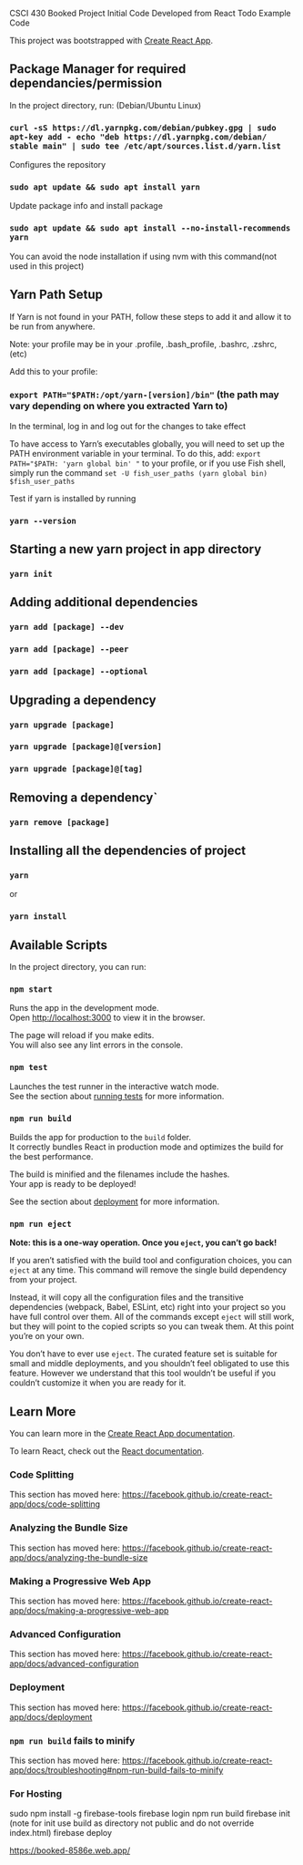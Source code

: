 CSCI 430 Booked Project Initial Code Developed from React Todo Example Code

This project was bootstrapped with [Create React App](https://github.com/facebook/create-react-app).

## Package Manager for required dependancies/permission

In the project directory, run: (Debian/Ubuntu Linux)

### `curl -sS https://dl.yarnpkg.com/debian/pubkey.gpg | sudo apt-key add - echo "deb https://dl.yarnpkg.com/debian/ stable main" | sudo tee /etc/apt/sources.list.d/yarn.list`

Configures the repository

### `sudo apt update && sudo apt install yarn`

Update package info and install package

### `sudo apt update && sudo apt install --no-install-recommends yarn`

You can avoid the node installation if using nvm with this command(not used in this project)


## Yarn Path Setup

If Yarn is not found in your PATH, follow these steps to add it and allow it to be run from anywhere.

Note: your profile may be in your .profile, .bash_profile, .bashrc, .zshrc, (etc)

Add this to your profile:

### `export PATH="$PATH:/opt/yarn-[version]/bin"` (the path may vary depending on where you extracted Yarn to)

In the terminal, log in and log out for the changes to take effect

To have access to Yarn’s executables globally, you will need to set up the PATH environment variable in your terminal. To do this, add: `export PATH="$PATH: 'yarn global bin' "` to your profile, or if you use Fish shell, simply run the command `set -U fish_user_paths (yarn global bin) $fish_user_paths`

Test if yarn is installed by running 

### `yarn --version`

## Starting a new yarn project in app directory

### `yarn init`

## Adding additional dependencies

### `yarn add [package] --dev` 
### `yarn add [package] --peer`
### `yarn add [package] --optional`

## Upgrading a dependency

### `yarn upgrade [package]`
### `yarn upgrade [package]@[version]`
### `yarn upgrade [package]@[tag]`

## Removing a dependency`

### `yarn remove [package]`

## Installing all the dependencies of project

### `yarn`

or

### `yarn install`

## Available Scripts

In the project directory, you can run:

### `npm start`

Runs the app in the development mode.<br />
Open [http://localhost:3000](http://localhost:3000) to view it in the browser.

The page will reload if you make edits.<br />
You will also see any lint errors in the console.

### `npm test`

Launches the test runner in the interactive watch mode.<br />
See the section about [running tests](https://facebook.github.io/create-react-app/docs/running-tests) for more information.

### `npm run build`

Builds the app for production to the `build` folder.<br />
It correctly bundles React in production mode and optimizes the build for the best performance.

The build is minified and the filenames include the hashes.<br />
Your app is ready to be deployed!

See the section about [deployment](https://facebook.github.io/create-react-app/docs/deployment) for more information.

### `npm run eject`

**Note: this is a one-way operation. Once you `eject`, you can’t go back!**

If you aren’t satisfied with the build tool and configuration choices, you can `eject` at any time. This command will remove the single build dependency from your project.

Instead, it will copy all the configuration files and the transitive dependencies (webpack, Babel, ESLint, etc) right into your project so you have full control over them. All of the commands except `eject` will still work, but they will point to the copied scripts so you can tweak them. At this point you’re on your own.

You don’t have to ever use `eject`. The curated feature set is suitable for small and middle deployments, and you shouldn’t feel obligated to use this feature. However we understand that this tool wouldn’t be useful if you couldn’t customize it when you are ready for it.

## Learn More

You can learn more in the [Create React App documentation](https://facebook.github.io/create-react-app/docs/getting-started).

To learn React, check out the [React documentation](https://reactjs.org/).

### Code Splitting

This section has moved here: https://facebook.github.io/create-react-app/docs/code-splitting

### Analyzing the Bundle Size

This section has moved here: https://facebook.github.io/create-react-app/docs/analyzing-the-bundle-size

### Making a Progressive Web App

This section has moved here: https://facebook.github.io/create-react-app/docs/making-a-progressive-web-app

### Advanced Configuration

This section has moved here: https://facebook.github.io/create-react-app/docs/advanced-configuration

### Deployment

This section has moved here: https://facebook.github.io/create-react-app/docs/deployment

### `npm run build` fails to minify

This section has moved here: https://facebook.github.io/create-react-app/docs/troubleshooting#npm-run-build-fails-to-minify

### For Hosting
sudo npm install -g firebase-tools
firebase login
npm run build
firebase init
(note for init use build as directory not public and do not override index.html)
firebase deploy


https://booked-8586e.web.app/
